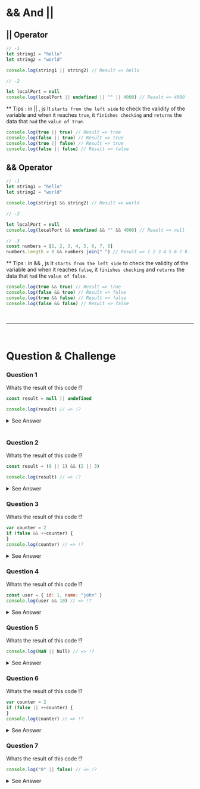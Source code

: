 # && And ||

## || Operator

```js
// -1
let string1 = "hello"
let string2 = "world"

console.log(string1 || string2) // Result => hello

// -2

let localPort = null
console.log(localPort || undefined || "" || 4000) // Result => 4000
```

\*\* Tips : in || , js It `starts from the left side` to check the validity of the variable and when it reaches `true`, it `finishes checking` and `returns` the data that `had` the `value of true`.

```js
console.log(true || true) // Result => true
console.log(false || true) // Result => true
console.log(true || false) // Result => true
console.log(false || false) // Result => false
```

## && Operator

```js
// -1
let string1 = "hello"
let string2 = "world"

console.log(string1 && string2) // Result => world

// -2

let localPort = null
console.log(localPort && undefined && "" && 4000) // Result => null

// -3
const numbers = [1, 2, 3, 4, 5, 6, 7, 8]
numbers.length > 0 && numbers.join(" ") // Result => 1 2 3 4 5 6 7 8
```

\*\* Tips : in && , js It `starts from the left side` to check the validity of the variable and when it reaches `false`, it `finishes checking` and `returns` the data that `had` the `value of false`.

```js
console.log(true && true) // Result => true
console.log(false && true) // Result => false
console.log(true && false) // Result => false
console.log(false && false) // Result => false
```

<br/>
<hr/>
<br/>

# Question & Challenge

<!-- !------------------------------------------------------------------------------------ -->

### Question 1

Whats the result of this code !?

```js
const result = null || undefined

console.log(result) // => !?
```

<details>
  <summary>See Answer</summary>
  <p>The Answer is => undefined</p> 
</details>

<br/>

<!-- !------------------------------------------------------------------------------------ -->

### Question 2

Whats the result of this code !?

```js
const result = (0 || 1) && (2 || 3)

console.log(result) // => !?
```

<details>
  <summary>See Answer</summary>
  <p>The Answer is => 2</p> 
</details>

<!-- !------------------------------------------------------------------------------------ -->

### Question 3

Whats the result of this code !?

```js
var counter = 2
if (false && ++counter) {
}
console.log(counter) // => !?
```

<details>
  <summary>See Answer</summary>
  <p>The Answer is => 2</p> 
</details>

<!-- !------------------------------------------------------------------------------------ -->

### Question 4

Whats the result of this code !?

```js
const user = { id: 1, name: "john" }
console.log(user && 10) // => !?
```

<details>
  <summary>See Answer</summary>
  <p>The Answer is => 10</p> 
</details>

<!-- !------------------------------------------------------------------------------------ -->

### Question 5

Whats the result of this code !?

```js
console.log(NaN || Null) // => !?
```

<details>
  <summary>See Answer</summary>
  <p>The Answer is => Error : Null is not defined </p> 
</details>

<!-- !------------------------------------------------------------------------------------ -->

### Question 6

Whats the result of this code !?

```js
var counter = 2
if (false || ++counter) {
}
console.log(counter) // => !?
```

<details>
  <summary>See Answer</summary>
  <p>The Answer is => 3</p> 
</details>

<!-- !------------------------------------------------------------------------------------ -->

### Question 7

Whats the result of this code !?

```js
console.log("0" || false) // => !?
```

<details>
  <summary>See Answer</summary>
  <p>The Answer is => 0</p> 
</details>
